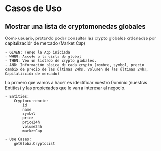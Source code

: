 #  Casos de Uso
## Mostrar una lista de cryptomonedas globales

Como usuario, pretendo poder consultar las crypto globales ordenadas por capitalización de mercado (Market Cap)

    - GIVEN: Tengo la App iniciada
    - WHEN: Accedo a la vista de global
    - THEN: Veo un listado de crypto globales.
    - AND: Información básica de cada crypto (nombre, symbol, precio, cambio de precio de las últimas 24hs, Volumen de las últimas 24hs, Capitalizción de mercado)
    
Lo primero que vamos a hacer es identificar nuestro Dominio (nuestras Entities) y las propiedades que le van a interesar al negocio.

    - Entities:
        Cryptocurrencies
            id
            name
            symbol
            price
            price24h
            volume24h
            marketCap
            
    - Use Cases:
        getGlobalCryptoList
        
        


